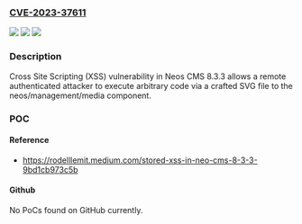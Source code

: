 ### [CVE-2023-37611](https://cve.mitre.org/cgi-bin/cvename.cgi?name=CVE-2023-37611)
![](https://img.shields.io/static/v1?label=Product&message=n%2Fa&color=blue)
![](https://img.shields.io/static/v1?label=Version&message=n%2Fa&color=blue)
![](https://img.shields.io/static/v1?label=Vulnerability&message=n%2Fa&color=brighgreen)

### Description

Cross Site Scripting (XSS) vulnerability in Neos CMS 8.3.3 allows a remote authenticated attacker to execute arbitrary code via a crafted SVG file to the neos/management/media component.

### POC

#### Reference
- https://rodelllemit.medium.com/stored-xss-in-neo-cms-8-3-3-9bd1cb973c5b

#### Github
No PoCs found on GitHub currently.


